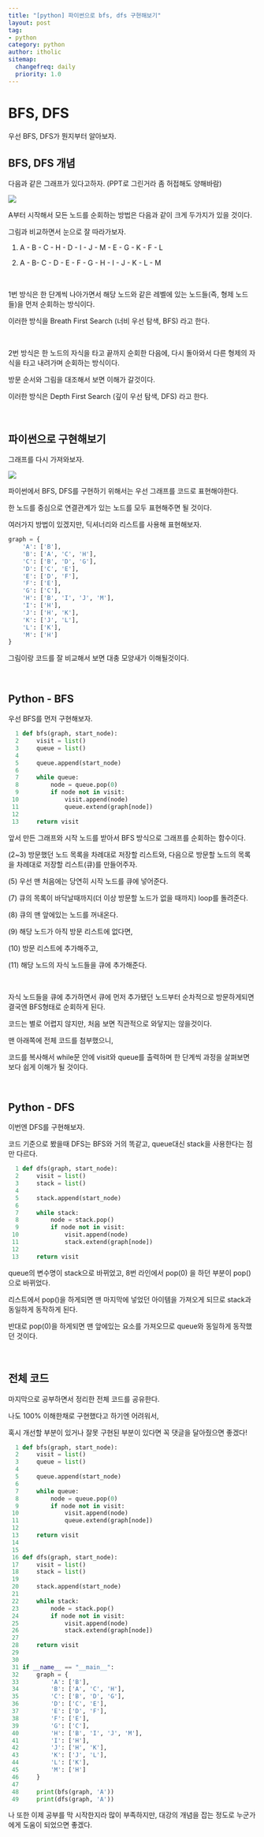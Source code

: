 ```yaml
---
title: "[python] 파이썬으로 bfs, dfs 구현해보기"
layout: post
tag:
- python
category: python
author: itholic
sitemap:
  changefreq: daily
  priority: 1.0
---
```


# BFS, DFS

우선 BFS, DFS가 뭔지부터 알아보자.



## BFS, DFS 개념

다음과 같은 그래프가 있다고하자. (PPT로 그린거라 좀 허접해도 양해바람)



![](/assets/images/2019/02/07/python-graph/graph.png)



A부터 시작해서 모든 노드를 순회하는 방법은 다음과 같이 크게 두가지가 있을 것이다.

그림과 비교하면서 눈으로 잘 따라가보자.



1. A - B - C - H - D - I - J - M - E - G - K - F - L

2. A - B- C - D - E - F - G - H - I - J - K - L - M


<br/>

1번 방식은 한 단계씩 나아가면서 해당 노드와 같은 레벨에 있는 노드들(즉, 형제 노드들)을 먼저 순회하는 방식이다.

이러한 방식을 Breath First Search (너비 우선 탐색, BFS) 라고 한다. 

<br/>

2번 방식은 한 노드의 자식을 타고 끝까지 순회한 다음에, 다시 돌아와서 다른 형제의 자식을 타고 내려가며 순회하는 방식이다.

방문 순서와 그림을 대조해서 보면 이해가 갈것이다.

이러한 방식은 Depth First Search (깊이 우선 탐색, DFS) 라고 한다.

<br/>

## 파이썬으로 구현해보기

그래프를 다시 가져와보자.

![](/assets/images/2019/02/07/python-graph/graph.png)

파이썬에서 BFS, DFS를 구현하기 위해서는 우선 그래프를 코드로 표현해야한다.

한 노드를 중심으로 연결관계가 있는 노드를 모두 표현해주면 될 것이다.

여러가지 방법이 있겠지만, 딕셔너리와 리스트를 사용해 표현해보자.

```python
graph = {
    'A': ['B'],
    'B': ['A', 'C', 'H'],
    'C': ['B', 'D', 'G'],
    'D': ['C', 'E'],
    'E': ['D', 'F'],
    'F': ['E'],
    'G': ['C'],
    'H': ['B', 'I', 'J', 'M'],
    'I': ['H'],
    'J': ['H', 'K'],
    'K': ['J', 'L'],
    'L': ['K'],
    'M': ['H']
}
```


그림이랑 코드를 잘 비교해서 보면 대충 모양새가 이해될것이다.

<br/>

## Python - BFS

우선 BFS를 먼저 구현해보자.

```python
  1 def bfs(graph, start_node):
  2     visit = list()
  3     queue = list()
  4
  5     queue.append(start_node)
  6
  7     while queue:
  8         node = queue.pop(0)
  9         if node not in visit:
 10             visit.append(node)
 11             queue.extend(graph[node])
 12
 13     return visit
```

앞서 만든 그래프와 시작 노드를 받아서 BFS 방식으로 그래프를 순회하는 함수이다.

(2~3) 방문했던 노드 목록을 차례대로 저장할 리스트와, 다음으로 방문할 노드의 목록을 차례대로 저장할 리스트(큐)를 만들어주자.

(5) 우선 맨 처음에는 당연히 시작 노드를 큐에 넣어준다.

(7) 큐의 목록이 바닥날때까지(더 이상 방문할 노드가 없을 때까지) loop를 돌려준다.

(8) 큐의 맨 앞에있는 노드를 꺼내온다.

(9) 해당 노드가 아직 방문 리스트에 없다면, 

(10) 방문 리스트에 추가해주고,

(11) 해당 노드의 자식 노드들을 큐에 추가해준다.

<br/>

자식 노드들을 큐에 추가하면서 큐에 먼저 추가됐던 노드부터 순차적으로 방문하게되면 결국엔 BFS형태로 순회하게 된다.

코드는 별로 어렵지 않지만, 처음 보면 직관적으로 와닿지는 않을것이다.

맨 아래쪽에 전체 코드를 첨부했으니, 

코드를 복사해서 while문 안에 visit와 queue를 출력하며 한 단계씩 과정을 살펴보면 보다 쉽게 이해가 될 것이다.

<br/>

## Python - DFS 

이번엔 DFS를 구현해보자.

코드 기준으로 봤을때 DFS는 BFS와 거의 똑같고, queue대신 stack을 사용한다는 점만 다르다.

```python
  1 def dfs(graph, start_node):
  2     visit = list()
  3     stack = list()
  4
  5     stack.append(start_node)
  6
  7     while stack:
  8         node = stack.pop()
  9         if node not in visit:
 10             visit.append(node)
 11             stack.extend(graph[node])
 12
 13     return visit
```

queue의 변수명이 stack으로 바뀌었고, 8번 라인에서 pop(0) 을 하던 부분이 pop() 으로 바뀌었다.

리스트에서 pop()을 하게되면 맨 마지막에 넣었던 아이템을 가져오게 되므로 stack과 동일하게 동작하게 된다.

반대로 pop(0)을 하게되면 맨 앞에있는 요소를 가져오므로 queue와 동일하게 동작했던 것이다. 

<br/>

## 전체 코드

마지막으로 공부하면서 정리한 전체 코드를 공유한다.

나도 100% 이해한채로 구현했다고 하기엔 어려워서,

혹시 개선할 부분이 있거나 잘못 구현된 부분이 있다면 꼭 댓글을 달아줬으면 좋겠다!

```python
  1 def bfs(graph, start_node):
  2     visit = list()
  3     queue = list()
  4
  5     queue.append(start_node)
  6
  7     while queue:
  8         node = queue.pop(0)
  9         if node not in visit:
 10             visit.append(node)
 11             queue.extend(graph[node])
 12
 13     return visit
 14
 15
 16 def dfs(graph, start_node):
 17     visit = list()
 18     stack = list()
 19
 20     stack.append(start_node)
 21
 22     while stack:
 23         node = stack.pop()
 24         if node not in visit:
 25             visit.append(node)
 26             stack.extend(graph[node])
 27
 28     return visit
 29
 30
 31 if __name__ == "__main__":
 32     graph = {
 33         'A': ['B'],
 34         'B': ['A', 'C', 'H'],
 35         'C': ['B', 'D', 'G'],
 36         'D': ['C', 'E'],
 37         'E': ['D', 'F'],
 38         'F': ['E'],
 39         'G': ['C'],
 40         'H': ['B', 'I', 'J', 'M'],
 41         'I': ['H'],
 42         'J': ['H', 'K'],
 43         'K': ['J', 'L'],
 44         'L': ['K'],
 45         'M': ['H']
 46     }
 47
 48     print(bfs(graph, 'A'))
 49     print(dfs(graph, 'A'))
```



나 또한 이제 공부를 막 시작한지라 많이 부족하지만, 대강의 개념을 잡는 정도로 누군가에게 도움이 되었으면 좋겠다.
